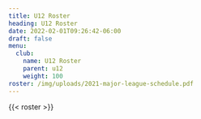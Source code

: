 ```yaml
---
title: U12 Roster
heading: U12 Roster
date: 2022-02-01T09:26:42-06:00
draft: false
menu:
  club:
    name: U12 Roster
    parent: u12
    weight: 100
roster: /img/uploads/2021-major-league-schedule.pdf
---
```

{{< roster >}}

<!--
{{< roster-table table_class="table" >}}

| #  | Name        |
|----|------------ |
| 2  | Z. Tuttle   |
| 6  | C. Zehner   |
| 7  | A. Tran     |
| 8  | I. Hardiman |
| 19 | L. Correll  |
| 24 | C. Beisner  |
| 26 | O. Steele   |
| 33 | A. Gower    |
| 37 | E. Reed     |
| 40 | D. Sutfin   |
| 45 | C. Schrader |
| 63 | Q. Tuttle   |
| 64 | H. Bonnell  |

{{< /roster-table >}}

\\*\\*Head Coach:\\*\\* Tanya Reed -->